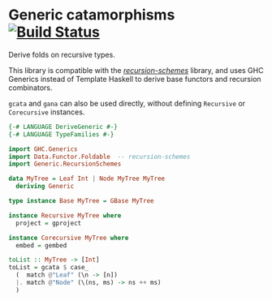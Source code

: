 # Generic catamorphisms [![Build Status](https://travis-ci.org/Lysxia/generic-recursion-schemes.svg?branch=master)](https://travis-ci.org/Lysxia/generic-recursion-schemes)

Derive folds on recursive types.

This library is compatible with the
[*recursion-schemes*](https://hackage.haskell.org/package/recursion-schemes)
library, and uses GHC Generics instead of Template Haskell to derive base
functors and recursion combinators.

`gcata` and `gana` can also be used directly, without defining `Recursive` or
`Corecursive` instances.

```haskell
{-# LANGUAGE DeriveGeneric #-}
{-# LANGUAGE TypeFamilies #-}

import GHC.Generics
import Data.Functor.Foldable  -- recursion-schemes
import Generic.RecursionSchemes

data MyTree = Leaf Int | Node MyTree MyTree
  deriving Generic

type instance Base MyTree = GBase MyTree

instance Recursive MyTree where
  project = gproject

instance Corecursive MyTree where
  embed = gembed

toList :: MyTree -> [Int]
toList = gcata $ case_
  (  match @"Leaf" (\n -> [n])
  |. match @"Node" (\(ns, ms) -> ns ++ ms)
  )
```
